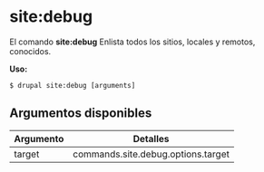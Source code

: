 # site:debug
El comando **site:debug** Enlista todos los sitios, locales y remotos, conocidos.

**Uso:**
```
$ drupal site:debug [arguments] 
```

## Argumentos disponibles
Argumento | Detalles
---------|-------------
target | commands.site.debug.options.target
